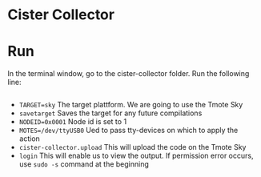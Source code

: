 # Cister Collector


# Run

In the terminal window, go to the cister-collector folder.
Run the following line:

```make TARGET=sky savetarget NODEID=0x0001 MOTES=/dev/ttyUSB0 cister-collector.upload login
```
* `TARGET=sky` The target plattform. We are going to use the Tmote Sky
* `savetarget` Saves the target for any future compilations
* `NODEID=0x0001` Node id is set to 1
* `MOTES=/dev/ttyUSB0`  Ued to pass tty-devices on which to apply the action
* `cister-collector.upload` This will upload the code on the Tmote Sky
* `login` This will enable us to view the output. If permission error occurs, use `sudo -s` command at the beginning

